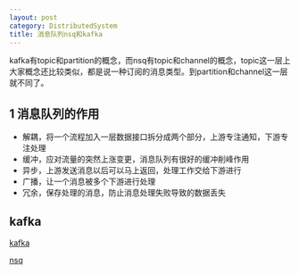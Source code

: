```yaml
---
layout: post
category: DistributedSystem
title: 消息队列nsq和kafka
---
```


kafka有topic和partition的概念，而nsq有topic和channel的概念，topic这一层上大家概念还比较类似，都是说一种订阅的消息类型。到partition和channel这一层就不同了。

## 1 消息队列的作用

- 解耦，将一个流程加入一层数据接口拆分成两个部分，上游专注通知，下游专注处理
- 缓冲，应对流量的突然上涨变更，消息队列有很好的缓冲削峰作用
- 异步，上游发送消息以后可以马上返回，处理工作交给下游进行
- 广播，让一个消息被多个下游进行处理
- 冗余，保存处理的消息，防止消息处理失败导致的数据丢失

## kafka

[kafka](https://www.cnblogs.com/likehua/p/3999538.html)

[nsq](https://www.cnblogs.com/zhangboyu/p/7452759.html)